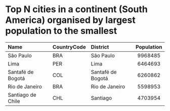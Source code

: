 # Top N cities in a continent (South America) organised by largest population to the smallest

| Name | CountryCode | District | Population |
| :--- | :--- | :--- | :---: |
|São Paulo|BRA|São Paulo|9968485|
|Lima|PER|Lima|6464693|
|Santafé de Bogotá|COL|Santafé de Bogotá|6260862|
|Rio de Janeiro|BRA|Rio de Janeiro|5598953|
|Santiago de Chile|CHL|Santiago|4703954|
